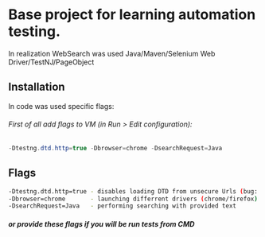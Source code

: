 # Base project for learning automation testing.

In realization WebSearch was used Java/Maven/Selenium Web Driver/TestNJ/PageObject

## Installation

In code was used specific flags:
###### First of all add flags to VM (in Run > Edit configuration): 

```java
-Dtestng.dtd.http=true -Dbrowser=chrome -DsearchRequest=Java
```
## Flags

```bash
-Dtestng.dtd.http=true - disables loading DTD from unsecure Urls (bug: https://github.com/cbeust/testng/issues/2022)
-Dbrowser=chrome       - launching differrent drivers (chrome/firefox)
-DsearchRequest=Java   - performing searching with provided text 
```
##### or provide these flags if you will be run tests from CMD
